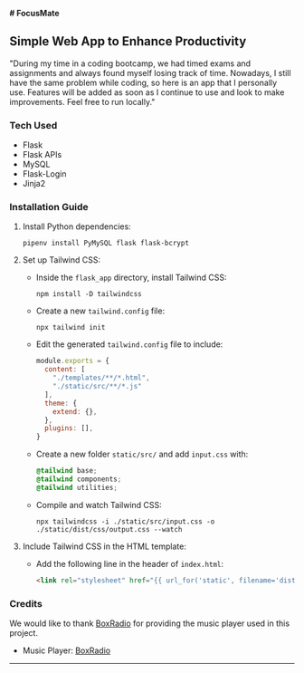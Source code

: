 **# FocusMate**

## Simple Web App to Enhance Productivity

"During my time in a coding bootcamp, we had timed exams and assignments and always found myself losing track of time. Nowadays, I still have the same problem while coding, so here is an app that I personally use. Features will be added as soon as I continue to use and look to make improvements. Feel free to run locally."

### Tech Used

- Flask
- Flask APIs
- MySQL
- Flask-Login
- Jinja2

### Installation Guide

1. Install Python dependencies:
   ```
   pipenv install PyMySQL flask flask-bcrypt
   ```

2. Set up Tailwind CSS:
   - Inside the `flask_app` directory, install Tailwind CSS:
     ```
     npm install -D tailwindcss
     ```

   - Create a new `tailwind.config` file:
     ```
     npx tailwind init
     ```

   - Edit the generated `tailwind.config` file to include:
     ```javascript
     module.exports = {
       content: [
         "./templates/**/*.html",
         "./static/src/**/*.js"
       ],
       theme: {
         extend: {},
       },
       plugins: [],
     }
     ```

   - Create a new folder `static/src/` and add `input.css` with:
     ```css
     @tailwind base;
     @tailwind components;
     @tailwind utilities;
     ```

   - Compile and watch Tailwind CSS:
     ```
     npx tailwindcss -i ./static/src/input.css -o ./static/dist/css/output.css --watch
     ```

3. Include Tailwind CSS in the HTML template:
   - Add the following line in the header of `index.html`:
     ```html
     <link rel="stylesheet" href="{{ url_for('static', filename='dist/css/output.css') }}">
     ```

### Credits

We would like to thank [BoxRadio](https://player.boxradio.net/) for providing the music player used in this project.

- Music Player: [BoxRadio](https://player.boxradio.net/)

---

